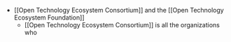 - [[Open Technology Ecosystem Consortium]] and the [[Open Technology Ecosystem Foundation]]
	- [[Open Technology Ecosystem Consortium]] is all the organizations who